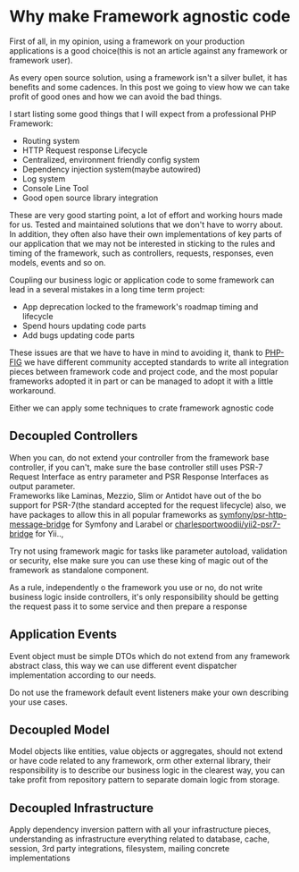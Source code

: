 # Why make Framework agnostic code

First of all, in my opinion, using a framework on your production applications is a good choice(this is not an article against any framework or framework user).

As every open source solution, using a framework isn't a silver bullet, it has benefits and some cadences. 
In this post we going to view how we can take profit of good ones and how we can avoid the bad things.

I start listing some good things that I will expect from a professional PHP Framework:

* Routing system
* HTTP Request response Lifecycle
* Centralized, environment friendly config system
* Dependency injection system(maybe autowired)
* Log system
* Console Line Tool
* Good open source library integration

These are very good starting point, a lot of effort and working hours made for us. Tested and maintained solutions that we don't have to worry about.
In addition, they often also have their own implementations of key parts of our application that we may not be interested in sticking to the rules and timing of the framework, 
such as controllers, requests, responses, even models, events and so on. 

Coupling our business logic or application code to some framework can lead in a several mistakes in a long time term project:

* App deprecation locked to the framework's roadmap timing and lifecycle
* Spend hours updating code parts
* Add bugs updating code parts

These issues are that we have to have in mind to avoiding it, 
thank to [PHP-FIG](https://www.php-fig.org/) we have different community accepted standards to write all integration pieces between framework code and project code,
and the most popular frameworks adopted it in part or can be managed to adopt it with a little workaround. 

Either we can apply some techniques to crate framework agnostic code

## Decoupled Controllers

When you can, do not extend your controller from the framework base controller, if you can't, 
make sure the base controller still uses PSR-7 Request Interface as entry parameter and PSR Response Interfaces as output parameter.  
Frameworks like Laminas, Mezzio, Slim or Antidot have out of the bo support for PSR-7(the standard accepted for the request lifecycle) also, 
we have packages to allow this in all popular frameworks as [symfony/psr-http-message-bridge](https://github.com/symfony/psr-http-message-bridge) for Symfony 
and Larabel or [charlesportwoodii/yii2-psr7-bridge](https://github.com/charlesportwoodii/yii2-psr7-bridge) for Yii.., 

Try not using framework magic for tasks like parameter autoload, validation or security, else make sure you can use these king of magic out of the framework as standalone component.

As a rule, independently o the framework you use or no, do not write business logic inside controllers, 
it's only responsibility should be getting the request pass it to some service and then prepare a response

## Application Events

Event object must be simple DTOs which do not extend from any framework abstract class, this way we can use different event dispatcher implementation according to our needs.

Do not use the framework default event listeners make your own describing your use cases.

## Decoupled Model

Model objects like entities, value objects or aggregates, should not extend or have code related to any framework, orm other external library, 
their responsibility is to describe our business logic in the clearest way, you can take profit from repository pattern to separate domain logic from storage. 

## Decoupled Infrastructure

Apply dependency inversion pattern with all your infrastructure pieces, 
understanding as infrastructure everything related to database, cache, session, 3rd party integrations, filesystem, mailing concrete implementations
